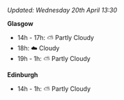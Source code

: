 *Updated: Wednesday 20th April 13:30*

**Glasgow**

* 14h - 17h: :partly_sunny: Partly Cloudy
* 18h: :cloud: Cloudy
* 19h - 1h: :partly_sunny: Partly Cloudy

**Edinburgh**

* 14h - 1h: :partly_sunny: Partly Cloudy
